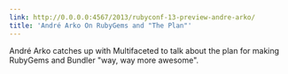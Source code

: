 ```yaml
---
link: http://0.0.0.0:4567/2013/rubyconf-13-preview-andre-arko/
title: 'André Arko On RubyGems and "The Plan"'
---
```


André Arko catches up with Multifaceted to talk about the plan for making
RubyGems and Bundler "way, way more awesome".
